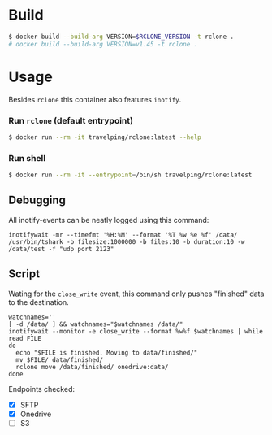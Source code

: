 # Build
```bash
$ docker build --build-arg VERSION=$RCLONE_VERSION -t rclone .
# docker build --build-arg VERSION=v1.45 -t rclone .
```

# Usage
Besides `rclone` this container also features `inotify`.
### Run `rclone` (default entrypoint)
```bash
$ docker run --rm -it travelping/rclone:latest --help
```

### Run shell
```bash
$ docker run --rm -it --entrypoint=/bin/sh travelping/rclone:latest
```


## Debugging
All inotify-events can be neatly logged using this command:
```
inotifywait -mr --timefmt '%H:%M' --format '%T %w %e %f' /data/
/usr/bin/tshark -b filesize:1000000 -b files:10 -b duration:10 -w /data/test -f "udp port 2123"
```

## Script

Wating for the `close_write` event, this command only pushes "finished" data to the destination.
```
watchnames=''
[ -d /data/ ] && watchnames="$watchnames /data/"
inotifywait --monitor -e close_write --format %w%f $watchnames | while read FILE
do
  echo "$FILE is finished. Moving to data/finished/"
  mv $FILE/ data/finished/
  rclone move /data/finished/ onedrive:data/
done
```

Endpoints checked:
- [x] SFTP
- [X] Onedrive
- [ ] S3
